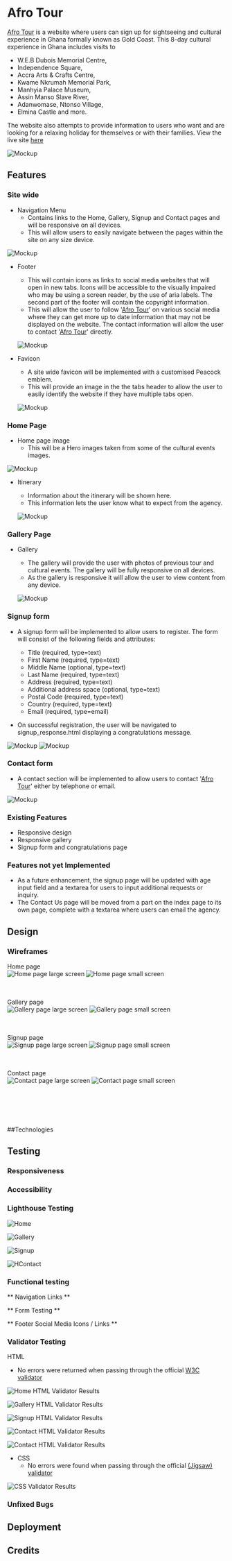 # Afro Tour
[Afro Tour](https://amba2018.github.io/afro-tour/) is a website where users can sign up for sightseeing and cultural experience in Ghana formally known as Gold Coast. This 8-day cultural experience in Ghana includes visits to 
* W.E.B Dubois Memorial Centre, 
* Independence Square, 
* Accra Arts & Crafts Centre, 
* Kwame Nkrumah Memorial Park, 
* Manhyia Palace Museum, 
* Assin Manso Slave River, 
* Adanwomase, Ntonso Village, 
* Elmina Castle and more.

The website also attempts to provide information to users who want and are looking for a relaxing holiday for themselves or with their families.
View the live site [here](https://amba2018.github.io/afro-tour/)

![Mockup](readme_doc/testing/Responsiveness.png)

## Features

### Site wide
* Navigation Menu
    * Contains links to the Home, Gallery, Signup and Contact pages and will be responsive on all devices.
    * This will allow users to easily navigate between the pages within the site on any size device. 

![Mockup](readme_doc/afrotour_images/Nav.png)

* Footer
    * This will contain icons as links to social media websites that will open in new tabs. Icons will be accessible to the visually impaired who may be using a screen reader, by the use of aria labels. The second part of the footer will contain the copyright information.
    * This will allow the user to follow '[Afro Tour](https://amba2018.github.io/afro-tour/)' on various social media where they can get more up to date information that may not be displayed on the website. The contact information will allow the user to contact '[Afro Tour](https://amba2018.github.io/afro-tour/)' directly.

    ![Mockup](readme_doc/afrotour_images/footer.png)

* Favicon
    * A site wide favicon will be implemented with a customised Peacock emblem.
    * This will provide an image in the the tabs header to allow the user to easily identify the website if they have multiple tabs open.

     ![Mockup](readme_doc/afrotour_images/Favicon.png)

### Home Page
* Home page image
    * This will be a Hero images taken from some of the cultural events images.

 ![Mockup](readme_doc/afrotour_images/home.png)

* Itinerary 
    * Information about the itinerary will be shown here.
    * This information lets the user know what to expect from the agency. 

    ![Mockup](readme_doc/afrotour_images/itinerary.png)

### Gallery Page
* Gallery
    * The gallery will provide the user with photos of previous tour and cultural events. The gallery will be fully responsive on all devices.
    * As the gallery is responsive it will allow the user to view content from any device.

    ![Mockup](readme_doc/afrotour_images/gallery.png)

### Signup form
* A signup form will be implemented to allow users to register. The form will consist of the following fields and attributes: 
  * Title (required, type=text)
  * First Name (required, type=text)
  * Middle Name (optional, type=text)
  * Last Name (required, type=text)
  * Address (required, type=text)
  * Additional address space (optional, type=text)
  * Postal Code (required, type=text)
  * Country (required, type=text)
  * Email (required, type=email) 

* On successful registration, the user will be navigated to signup_response.html displaying a congratulations message.
    
![Mockup](readme_doc/afrotour_images/signup.png)
![Mockup](readme_doc/afrotour_images/thank_you.png)

### Contact form
* A contact section will be implemented to allow users to contact '[Afro Tour](https://amba2018.github.io/afro-tour/)' either by telephone or email.  

![Mockup](readme_doc/afrotour_images/contact.png)

### Existing Features

* Responsive design
* Responsive gallery
* Signup form and congratulations page

### Features not yet Implemented 
* As a future enhancement, the signup page will be updated with age input field and a textarea for users to input additional requests or inquiry.
* The Contact Us page will be moved from a part on the index page to its own page, complete with a textarea where users can email the agency. 

## Design

### Wireframes

Home page
<br>
    ![Home page large screen](readme_doc/balsamiq/Index_Section.png)
    ![Home page small screen](readme_doc/balsamiq/Index_Section_m.png)

<br><br>
Gallery page
<br>
    ![Gallery page large screen](readme_doc/balsamiq/Gallery_Section.png)
    ![Gallery page small screen](readme_doc/balsamiq/Gallery_Section_m.png)

<br><br>
Signup page
<br>
    ![Signup page large screen](readme_doc/balsamiq/Signup_Section.png)
    ![Signup page small screen](readme_doc/balsamiq/Signup_Section_m.png)

<br><br>
Contact page
<br>
    ![Contact page large screen](readme_doc/balsamiq/Contact_Section.png)
    ![Contact page small screen](readme_doc/balsamiq/Contact_Section_m.png)

<br><br><br><br>

##Technologies




## Testing

### Responsiveness


### Accessibility


### Lighthouse Testing

![Home](readme_doc/testing/Index_lighthouse.png)

![Gallery](readme_doc/testing/Gallery_lighthouse.png)

![Signup](readme_doc/testing/Signup_lighthouse.png)

![HContact](readme_doc/testing/Contact_lighthouse.png)

### Functional testing

** Navigation Links **

** Form Testing **

** Footer Social Media Icons / Links **

### Validator Testing 

 HTML
  - No errors were returned when passing through the official [W3C validator](https://validator.w3.org)

![Home HTML Validator Results](readme_doc/testing/Index_validator.png)

![Gallery HTML Validator Results](readme_doc/testing/Gallery_validator.png)

![Signup HTML Validator Results](readme_doc/testing/Signup_validator.png)

![Contact HTML Validator Results](readme_doc/testing/Contact_validator.png)

![Contact HTML Validator Results](readme_doc/testing/Signup_response_validator.png)

- CSS
  - No errors were found when passing through the official [(Jigsaw) validator](https://jigsaw.w3.org)

![CSS Validator Results](readme_doc/testing/Styles_validator.png)

### Unfixed Bugs


## Deployment


## Credits



